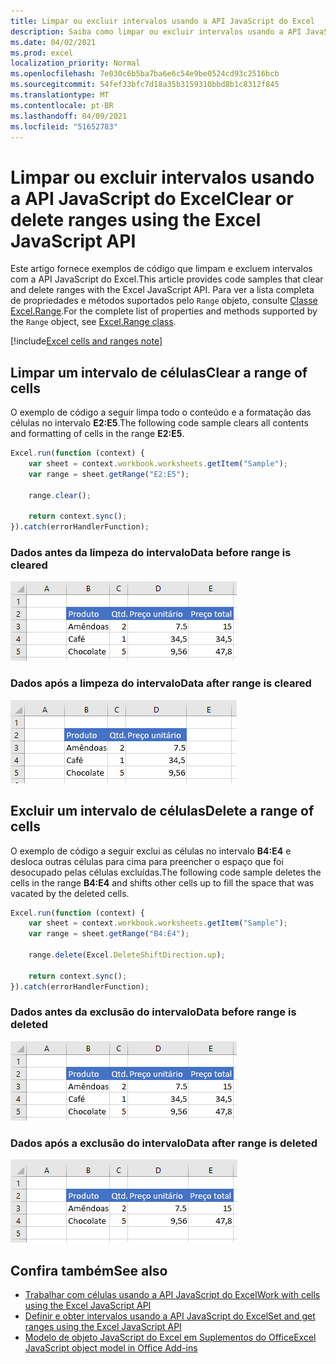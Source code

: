 ```yaml
---
title: Limpar ou excluir intervalos usando a API JavaScript do Excel
description: Saiba como limpar ou excluir intervalos usando a API JavaScript do Excel.
ms.date: 04/02/2021
ms.prod: excel
localization_priority: Normal
ms.openlocfilehash: 7e030c6b5ba7ba6e6c54e9be0524cd93c2516bcb
ms.sourcegitcommit: 54fef33bfc7d18a35b3159310bbd8b1c8312f845
ms.translationtype: MT
ms.contentlocale: pt-BR
ms.lasthandoff: 04/09/2021
ms.locfileid: "51652783"
---
```

# <a name="clear-or-delete-ranges-using-the-excel-javascript-api"></a><span data-ttu-id="be238-103">Limpar ou excluir intervalos usando a API JavaScript do Excel</span><span class="sxs-lookup"><span data-stu-id="be238-103">Clear or delete ranges using the Excel JavaScript API</span></span>

<span data-ttu-id="be238-104">Este artigo fornece exemplos de código que limpam e excluem intervalos com a API JavaScript do Excel.</span><span class="sxs-lookup"><span data-stu-id="be238-104">This article provides code samples that clear and delete ranges with the Excel JavaScript API.</span></span> <span data-ttu-id="be238-105">Para ver a lista completa de propriedades e métodos suportados pelo `Range` objeto, consulte [Classe Excel.Range](/javascript/api/excel/excel.range).</span><span class="sxs-lookup"><span data-stu-id="be238-105">For the complete list of properties and methods supported by the `Range` object, see [Excel.Range class](/javascript/api/excel/excel.range).</span></span>

[!include[Excel cells and ranges note](../includes/note-excel-cells-and-ranges.md)]

## <a name="clear-a-range-of-cells"></a><span data-ttu-id="be238-106">Limpar um intervalo de células</span><span class="sxs-lookup"><span data-stu-id="be238-106">Clear a range of cells</span></span>

<span data-ttu-id="be238-107">O exemplo de código a seguir limpa todo o conteúdo e a formatação das células no intervalo **E2:E5**.</span><span class="sxs-lookup"><span data-stu-id="be238-107">The following code sample clears all contents and formatting of cells in the range **E2:E5**.</span></span>  

```js
Excel.run(function (context) {
    var sheet = context.workbook.worksheets.getItem("Sample");
    var range = sheet.getRange("E2:E5");

    range.clear();

    return context.sync();
}).catch(errorHandlerFunction);
```

### <a name="data-before-range-is-cleared"></a><span data-ttu-id="be238-108">Dados antes da limpeza do intervalo</span><span class="sxs-lookup"><span data-stu-id="be238-108">Data before range is cleared</span></span>

![Dados no Excel antes da limpeza do intervalo](../images/excel-ranges-start.png)

### <a name="data-after-range-is-cleared"></a><span data-ttu-id="be238-110">Dados após a limpeza do intervalo</span><span class="sxs-lookup"><span data-stu-id="be238-110">Data after range is cleared</span></span>

![Dados no Excel após a limpeza do intervalo](../images/excel-ranges-after-clear.png)

## <a name="delete-a-range-of-cells"></a><span data-ttu-id="be238-112">Excluir um intervalo de células</span><span class="sxs-lookup"><span data-stu-id="be238-112">Delete a range of cells</span></span>

<span data-ttu-id="be238-113">O exemplo de código a seguir exclui as células no intervalo **B4:E4** e desloca outras células para cima para preencher o espaço que foi desocupado pelas células excluídas.</span><span class="sxs-lookup"><span data-stu-id="be238-113">The following code sample deletes the cells in the range **B4:E4** and shifts other cells up to fill the space that was vacated by the deleted cells.</span></span>

```js
Excel.run(function (context) {
    var sheet = context.workbook.worksheets.getItem("Sample");
    var range = sheet.getRange("B4:E4");

    range.delete(Excel.DeleteShiftDirection.up);

    return context.sync();
}).catch(errorHandlerFunction);
```

### <a name="data-before-range-is-deleted"></a><span data-ttu-id="be238-114">Dados antes da exclusão do intervalo</span><span class="sxs-lookup"><span data-stu-id="be238-114">Data before range is deleted</span></span>

![Dados no Excel antes da exclusão do intervalo](../images/excel-ranges-start.png)

### <a name="data-after-range-is-deleted"></a><span data-ttu-id="be238-116">Dados após a exclusão do intervalo</span><span class="sxs-lookup"><span data-stu-id="be238-116">Data after range is deleted</span></span>

![Dados no Excel após a exclusão do intervalo](../images/excel-ranges-after-delete.png)


## <a name="see-also"></a><span data-ttu-id="be238-118">Confira também</span><span class="sxs-lookup"><span data-stu-id="be238-118">See also</span></span>

- [<span data-ttu-id="be238-119">Trabalhar com células usando a API JavaScript do Excel</span><span class="sxs-lookup"><span data-stu-id="be238-119">Work with cells using the Excel JavaScript API</span></span>](excel-add-ins-cells.md)
- [<span data-ttu-id="be238-120">Definir e obter intervalos usando a API JavaScript do Excel</span><span class="sxs-lookup"><span data-stu-id="be238-120">Set and get ranges using the Excel JavaScript API</span></span>](excel-add-ins-ranges-set-get.md)
- [<span data-ttu-id="be238-121">Modelo de objeto JavaScript do Excel em Suplementos do Office</span><span class="sxs-lookup"><span data-stu-id="be238-121">Excel JavaScript object model in Office Add-ins</span></span>](excel-add-ins-core-concepts.md)
